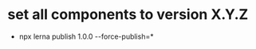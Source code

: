 set all components to version X.Y.Z
===================================
- npx lerna publish 1.0.0 --force-publish=*


